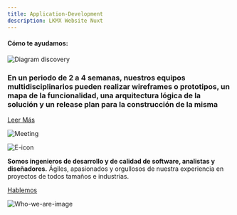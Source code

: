 ```yaml
---
title: Application-Development
description: LKMX Website Nuxt
---
```


<!-- Hero Application Dev -->
<column id="body-index__hero-app-development" mode="full" number-s="1">

<block>

<hero-app-development>

<template v-slot:title>

# Application Development

</template>

<template v-slot:paragraph>

Mediante un entendimiento global de usabilidad, contenido y funcionalidad producimos increíbles experiencias en aplicaciones web y móviles que involucran manejo de datos, e-commerce, big data, blockchain e inteligencia artificial.

</template>

<template v-slot:image>

![Collage Discovery](./img/collage-lkmx-app-development.png)

</template>

</hero-app-developmen>

</block>

</column>










<!-- Help title -->
<column id="body-index__help-title--app-development" mode="full" number="1" number-m="1" number-s="1">

<block>

#### Cómo te ayudamos: 

</block>

</column>










<!-- Help sections -->
<column id="body-index__help-sections-app-development" mode="full"  number="2" number-m="2" number-s="1">

<block>

<help-sections-app-development>

<template v-slot:title-side-a>

// Equipamos

</template>

<template v-slot:description-side-a>

Formamos un equipo de personas con las especialidades <br> necesarias para llevar a cabo el proyecto. <br>
Utilizamos un stack de tecnología cuidadosamente elegido y en <br> revisión constante.

</template>

<template v-slot:title-side-b>

// Demostramos

</template>

<template v-slot:description-side-b>

Cada iteración el equipo muestra al cliente los resultados que <br> consigue. 


</template>

</help-sections-app-development>

</block>

<block>

<help-sections-app-development>

<template v-slot:title-side-a>

// Creamos

</template>

<template v-slot:description-side-a>

Construimos, conectamos y potenciamos plataformas robustas, <br> rápidas y resilientes.

</template>

<template v-slot:title-side-b>

// Evolucionamos

</template>

<template v-slot:description-side-b>

De manera regular el equipo va mejorando y simplificando su forma de trabajar. Considerando el esfuerzo que ha sido necesario para realizarlo, el cliente solicita los cambios que necesita y replanificamos el proyecto

</template>

</help-sections-app-development>

</block>

</column>










<!-- Diagram Application Development -->
<column id="body-index__diagram-app-development" mode="full">

<block>

![Diagram discovery](./img/app-development-diagram.png )

</block>

</column>










<!-- Planning Appication Development --> 
<column id="body-index__planning-app-development" mode="full" number="2" number-s="1" number-m="1">

<block id="planning__app-development-content">

### En un periodo de **2 a 4 semanas,** nuestros equipos multidisciplinarios pueden realizar wireframes o prototipos, un mapa de la funcionalidad, una arquitectura lógica de la solución y un release plan para la construcción de la misma

[Leer Más]()

</block>

<block id="planning__app-development-image">

![Meeting](./img/planning-discovery.png)
</block>

</column>










<!-- Buttons Application Development -->
<column id="body-index__buttons-app-development" mode="full">

<block>

<nav-button url="/discovery" arrow="./img/arrow-left.svg" cube="./img/cube-discovery.png" direction="left">

<template v-slot:label>

Discovery

</template>

</nav-button>

<nav-button url="/application-maintenance-support" arrow="./img/arrow-right.svg" cube="./img/cube-maintenance-support.png" direction="right">

<template v-slot:label>

Application <br> Maintenace & Support

</template>

</nav-button>

</block>

</column>










<!-- Who we are -->
<column id="body-index__who-we-are-app-development" mode="full" number="2" number-s="1" number-m="1">

<block id="who-we-are-description">

![E-icon](./img/e-letter.png)

**Somos ingenieros de desarrollo y de calidad de software, analistas y diseñadores.** Ágiles, apasionados y orgullosos de nuestra experiencia en proyectos de todos tamaños e industrias. 

[Hablemos]()

</block>

<block id="who-we-are-image">

![Who-we-are-image](./img/collage-lets-talk.png)

</block>

</column>